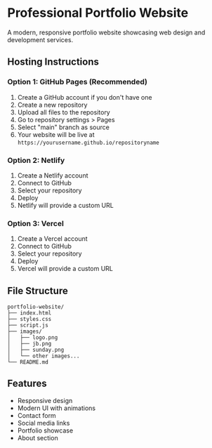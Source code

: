 # Professional Portfolio Website

A modern, responsive portfolio website showcasing web design and development services.

## Hosting Instructions

### Option 1: GitHub Pages (Recommended)
1. Create a GitHub account if you don't have one
2. Create a new repository
3. Upload all files to the repository
4. Go to repository settings > Pages
5. Select "main" branch as source
6. Your website will be live at `https://yourusername.github.io/repositoryname`

### Option 2: Netlify
1. Create a Netlify account
2. Connect to GitHub
3. Select your repository
4. Deploy
5. Netlify will provide a custom URL

### Option 3: Vercel
1. Create a Vercel account
2. Connect to GitHub
3. Select your repository
4. Deploy
5. Vercel will provide a custom URL

## File Structure
```
portfolio-website/
├── index.html
├── styles.css
├── script.js
├── images/
│   ├── logo.png
│   ├── jb.png
│   ├── sunday.png
│   └── other images...
└── README.md
```

## Features
- Responsive design
- Modern UI with animations
- Contact form
- Social media links
- Portfolio showcase
- About section
